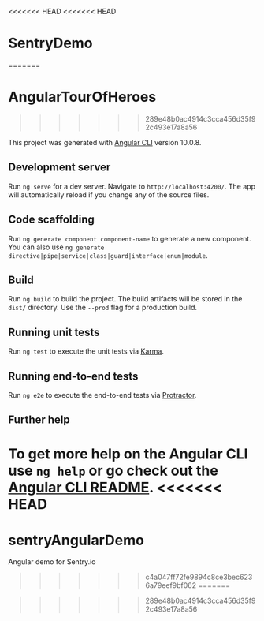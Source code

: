<<<<<<< HEAD
<<<<<<< HEAD
# SentryDemo
=======
# AngularTourOfHeroes
>>>>>>> 289e48b0ac4914c3cca456d35f92c493e17a8a56

This project was generated with [Angular CLI](https://github.com/angular/angular-cli) version 10.0.8.

## Development server

Run `ng serve` for a dev server. Navigate to `http://localhost:4200/`. The app will automatically reload if you change any of the source files.

## Code scaffolding

Run `ng generate component component-name` to generate a new component. You can also use `ng generate directive|pipe|service|class|guard|interface|enum|module`.

## Build

Run `ng build` to build the project. The build artifacts will be stored in the `dist/` directory. Use the `--prod` flag for a production build.

## Running unit tests

Run `ng test` to execute the unit tests via [Karma](https://karma-runner.github.io).

## Running end-to-end tests

Run `ng e2e` to execute the end-to-end tests via [Protractor](http://www.protractortest.org/).

## Further help

To get more help on the Angular CLI use `ng help` or go check out the [Angular CLI README](https://github.com/angular/angular-cli/blob/master/README.md).
<<<<<<< HEAD
=======
# sentryAngularDemo
Angular demo for Sentry.io
>>>>>>> c4a047ff72fe9894c8ce3bec6236a79eef9bf062
=======

>>>>>>> 289e48b0ac4914c3cca456d35f92c493e17a8a56

